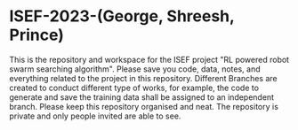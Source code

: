 # ISEF-2023-(George, Shreesh, Prince)


This is the repository and workspace for the ISEF project "RL powered robot swarm searching algorithm". Please save you code, data, notes, and everything related to the project in this repository. Different Branches are created to conduct different type of works, for example, the code to generate and save the training data shall be assigned to an independent branch. Please keep this repository organised and neat. The repository is private and only people invited are able to see.
